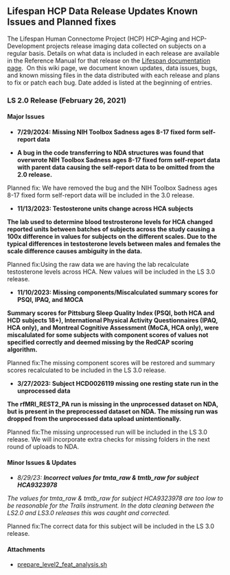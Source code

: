 ## Lifespan HCP Data Release Updates Known Issues and Planned fixes

The Lifespan Human Connectome Project (HCP) HCP-Aging and HCP-Development projects release imaging data collected on subjects on a regular basis. Details on what data is included in each release are available in the Reference Manual for that release on the [Lifespan documentation page](https://www.humanconnectome.org/study/hcp-lifespan-aging/documentation).  On this wiki page, we document known updates, data issues, bugs, and known missing files in the data distributed with each release and plans to fix or patch each bug. Date added is listed at the beginning of entries.

### LS 2.0 Release (February 26, 2021)

#### **Major Issues**

* **7/29/2024: **Missing NIH Toolbox Sadness ages 8-17 fixed form self-report data****

* **A bug in the code transferring to NDA structures was found that overwrote NIH Toolbox Sadness ages 8-17 fixed form self-report data with parent data causing the self-report data to be omitted from the 2.0 release.**

Planned fix: We have removed the bug and the NIH Toolbox Sadness ages 8-17 fixed form self-report data will be included in the 3.0 release. 

* **11/13/2023: **Testosterone units change across HCA subjects****

**The lab used to determine blood testrosterone levels for HCA changed reported units between batches of subjects across the study causing a 100x difference in values for subjects on the different scales. Due to the typical differences in testosterone levels between males and females the scale difference causes ambiguity in the data.**

Planned fix:Using the raw data we are having the lab recalculate testosterone levels across HCA. New values will be included in the LS 3.0 release.

* **11/10/2023: **Missing components/Miscalculated summary scores for PSQI, IPAQ, and MOCA****

**Summary scores for Pittsburg Sleep Quality Index (PSQI, both HCA and HCD subjects 18+), International Physical Activity Questionnaires (IPAQ, HCA only), and Montreal Cognitive Assessment (MoCA, HCA only), were miscalulated for some subjects with component scores of values not specified correctly and deemed missing by the RedCAP scoring algorithm.**

Planned fix:The missing component scores will be restored and summary scores recalculated to be included in the LS 3.0 release.

* **3/27/2023: **Subject HCD0026119 missing one resting state run in the unprocessed data****

**The rfMRI\_REST2\_PA run is missing in the unprocessed dataset on NDA, but is present in the preprocessed dataset on NDA. The missing run was dropped from the unprocessed data upload unintentionally.**

Planned fix:The missing unprocessed run will be included in the LS 3.0 release. We will incorporate extra checks for missing folders in the next round of uploads to NDA.

  


#### **Minor Issues & Updates**

* *8/29/23: **Incorrect values for tmta\_raw & tmtb\_raw for subject HCA9323978***

*The values for tmta\_raw & tmtb\_raw for subject HCA9323978 are too low to be reasonable for the Trails instrument. In the data cleaning between the LS2.0 and LS3.0 releases this was caught and corrected.*

Planned fix:The correct data for this subject will be included in the LS 3.0 release.  


  


  


  


  




#### Attachments

- [prepare_level2_feat_analysis.sh](./assets/prepare_level2_feat_analysis.sh)
